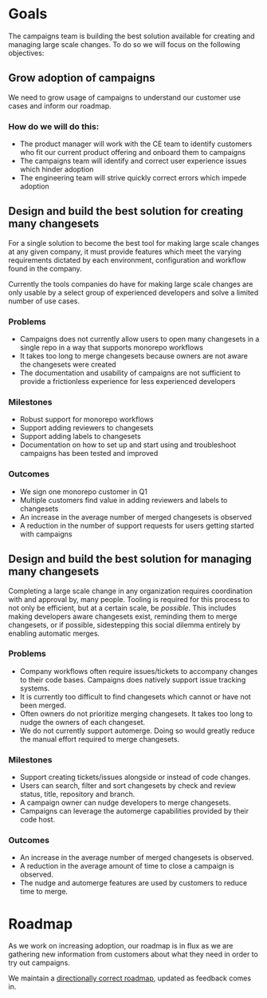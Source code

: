 # Goals

The campaigns team is building the best solution available for creating and managing large scale changes. To do so we will focus on the following objectives:

## Grow adoption of campaigns

We need to grow usage of campaigns to understand our customer use cases and inform our roadmap.

### How do we will do this:
* The product manager will work with the CE team to identify customers who fit our current product offering and onboard them to campaigns
* The campaigns team will identify and correct user experience issues which hinder adoption
* The engineering team will strive quickly correct errors which impede adoption


## Design and build the best solution for creating many changesets
For a single solution to become the best tool for making large scale changes at any given company,  it must provide features which meet the varying requirements dictated by each environment, configuration and workflow found in the company.

Currently the tools companies do have for making large scale changes are only usable by a select group of experienced developers and solve a limited number of use cases.

### Problems
* Campaigns does not currently allow users to open many changesets in a single repo in a way that supports monorepo workflows
* It takes too long to merge changesets because owners are not aware the  changesets were created
* The documentation and usability of campaigns are not sufficient to provide a frictionless experience for less experienced developers

### Milestones
* Robust support for monorepo workflows
* Support adding reviewers to changesets
* Support adding labels to changesets
* Documentation on how to set up and start using and troubleshoot campaigns has been tested and improved

### Outcomes
* We sign one monorepo customer in Q1
* Multiple customers find value in adding reviewers and labels to changesets
* An increase in the average number of merged changesets is observed
* A reduction in the number of support requests for users getting started with campaigns

## Design and build the best solution for managing many changesets

Completing a large scale change in any organization requires coordination with and approval by, many people. Tooling is required for this process to not only be efficient, but at a certain scale, be _possible_. This includes making developers aware changesets exist, reminding them to merge changesets, or if possible, sidestepping this social dilemma entirely by enabling automatic merges.

### Problems

* Company workflows often require issues/tickets to accompany changes to their code bases. Campaigns does natively support issue tracking systems.
* It is currently too difficult to find changesets which cannot or have not been merged.
* Often owners do not prioritize merging changesets. It takes too long to nudge the owners of each changeset.
* We do not currently support automerge. Doing so would greatly reduce the manual effort required to merge changesets.

### Milestones

* Support creating tickets/issues alongside or instead of code changes.
* Users can search, filter and sort changesets by check and review status, title, repository and branch.
* A campaign owner can nudge developers to merge changesets.
* Campaigns can leverage the automerge capabilities provided by their code host.

### Outcomes

* An increase in the average number of merged changesets is observed.
* A reduction in the average amount of time to close a campaign is observed.
* The nudge and automerge features are used by customers to reduce time to merge.

# Roadmap

As we work on increasing adoption, our roadmap is in flux as we are gathering new information from customers about what they need in order to try out campaigns.

We maintain a [directionally correct roadmap](https://sourcegraph.productboard.com/roadmap/2400849-campaings-objectives-public), updated as feedback comes in.
